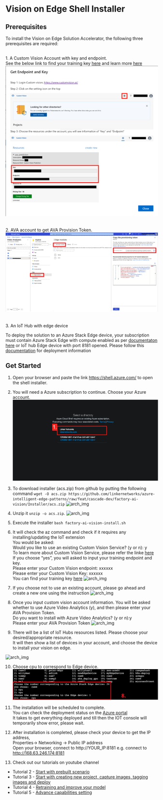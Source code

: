 

# Vision on Edge Shell Installer

## Prerequisites

To install the Vision on Edge Solution Accelerator, the following three prerequisites are required:

<br/>1. A Custom Vision Account with key and endpoint.
<br/>See the below link to find your training key [here](https://www.customvision.ai/projects#/settings) and learn more [here](https://azure.microsoft.com/en-us/services/cognitive-services/custom-vision-service/)
![arch_img](../assets/customvisioninfo.png)
<br/>
<br/>
<br/>2. AVA account to get AVA Provision Token. 
![arch_img](../assets/create%20va%20account_20210902.png)
<br/>
<br/>
<br/>3. An IoT Hub with edge device

To deploy the solution to an Azure Stack Edge device, your subscription must contain Azure Stack Edge with compute enabled as per [documentaton here](https://docs.microsoft.com/en-us/azure/databox-online/azure-stack-edge-gpu-deploy-configure-compute) or IoT hub Edge device with port 8181 opened. Please follow this [documentation](https://github.com/Azure-Samples/azure-intelligent-edge-patterns/blob/master/factory-ai-vision/Tutorial/CreateIoTEdgeDevice.md) for deployment information





   
## Get Started 

1. Open your browser and paste the link https://shell.azure.com/  to open the shell installer. 
2. You will need a Azure subscription to continue. Choose your Azure account.
![arch_img](../assets/step1.png)
3. To download installer (acs.zip) from github by putting the following command `wget -O acs.zip https://github.com/linkernetworks/azure-intelligent-edge-patterns/raw/feat/cascade-dev/factory-ai-vision/Installer/acs.zip`
![arch_img](https://raw.githubusercontent.com/linkernetworks/azure-intelligent-edge-patterns/feat/cascade-dev/factory-ai-vision/assets/step2_20210902.png)
4. Unzip it `unzip -o acs.zip`. 
![arch_img](https://github.com/linkernetworks/azure-intelligent-edge-patterns/blob/feat/cascade-dev/factory-ai-vision/assets/step3_20210902.png?raw=true)
5. Execute the installer `bash factory-ai-vision-install.sh`

6. It will check the az command and check if it requires any installing/updating the IoT extension
<br/>You would be asked:
<br/>Would you like to use an existing Custom Vision Service? (y or n):  y 
<br/>To learn more about Custom Vision Service, please refer the linke [here](https://azure.microsoft.com/en-us/services/cognitive-services/custom-vision-service/)
<br/>If you choose “yes”, you will asked to input your training endpoint and key.
<br/>Please enter your Custom Vision endpoint: xxxxxx
<br/>Please enter your Custom Vision Key: xxxxxx
<br/> You can find your training key [here](https://www.customvision.ai/projects#/setting)
![arch_img](https://github.com/linkernetworks/azure-intelligent-edge-patterns/blob/feat/cascade-dev/factory-ai-vision/assets/step4_20210902.png?raw=true)

7. If you choose not to use an existing account, please go ahead and create a new one using the instruction
![arch_img](https://github.com/linkernetworks/azure-intelligent-edge-patterns/raw/develop/factory-ai-vision/assets/step5.png)

8. Once you input custom vision account information. You will be asked whether to use Azure Video Analytics (y), and then please enter your AVA Provision Token. 
<br/>Do you want to install with Azure Video Analytics? (y or n):y
<br/> Please enter your AVA Provision Token
![arch_img](https://github.com/linkernetworks/azure-intelligent-edge-patterns/blob/feat/cascade-dev/factory-ai-vision/assets/step6_20210902.png?raw=true)

9. There will be a list of IoT Hubs resources listed. Please choose your desired/appropriate resource.
<br/>It will then show a list of devices in your account, and choose the device to install your vision on edge. 

![arch_img](https://github.com/linkernetworks/azure-intelligent-edge-patterns/blob/feat/cascade-dev/factory-ai-vision/assets/step7_20210902.png?raw=true)

10. Choose cpu to correspond to Edge device.
![arch_img](../assets/step8_20210904.png?raw=true)

11. The installation will be scheduled to complete.
<br/> You can check the deployment status on the [Azure portal](https://portal.azure.com/#home)
<br/>It takes to get everything deployed and till then the IOT console will temporarily show error, please wait. 

12. After installation is completed, please check your device to get the IP address,
<br/> Properties-> Networking -> Public IP address
<br/> Open your browser, connect to http://YOUR_IP:8181
e.g.  connect to http://168.63.246.174:8181

13. Check out our tutorials on youtube channel 

- Tutorial 2 - <a href="https://youtu.be/dihAdZTGj-g" target="_blank">Start with prebuilt scenario</a>
- Tutorial 3 - <a href="https://www.youtube.com/watch?v=cCEW6nsd8xQ" target="_blank">Start with creating new project, capture images, tagging images and deploy</a>
- Tutorial 4 - <a href="https://www.youtube.com/watch?v=OxK9feR_T3U" target="_blank">Retraining and improve your model</a>
- Tutorial 5 - <a href="https://www.youtube.com/watch?v=Bv7wxfFEdtI" target="_blank">Advance capabilities setting</a>


